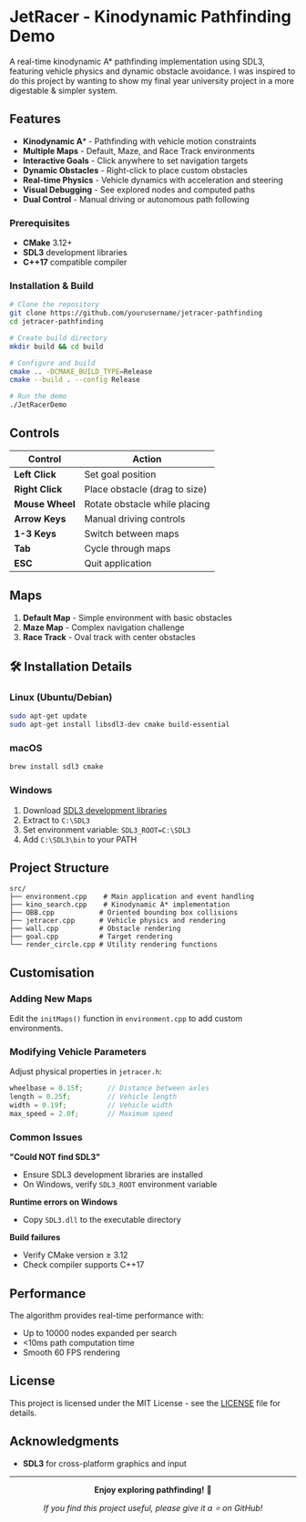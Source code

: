 # JetRacer - Kinodynamic Pathfinding Demo

A real-time kinodynamic A* pathfinding implementation using SDL3, featuring vehicle physics and dynamic obstacle avoidance. I was inspired to do this project by wanting to show my final year university project in a more digestable & simpler system.

## Features

- **Kinodynamic A*** - Pathfinding with vehicle motion constraints
- **Multiple Maps** - Default, Maze, and Race Track environments
- **Interactive Goals** - Click anywhere to set navigation targets
- **Dynamic Obstacles** - Right-click to place custom obstacles
- **Real-time Physics** - Vehicle dynamics with acceleration and steering
- **Visual Debugging** - See explored nodes and computed paths
- **Dual Control** - Manual driving or autonomous path following

### Prerequisites
- **CMake** 3.12+
- **SDL3** development libraries
- **C++17** compatible compiler

### Installation & Build

```bash
# Clone the repository
git clone https://github.com/yourusername/jetracer-pathfinding
cd jetracer-pathfinding

# Create build directory
mkdir build && cd build

# Configure and build
cmake .. -DCMAKE_BUILD_TYPE=Release
cmake --build . --config Release

# Run the demo
./JetRacerDemo
```

## Controls

| Control | Action |
|---------|--------|
| **Left Click** | Set goal position |
| **Right Click** | Place obstacle (drag to size) |
| **Mouse Wheel** | Rotate obstacle while placing |
| **Arrow Keys** | Manual driving controls |
| **1-3 Keys** | Switch between maps |
| **Tab** | Cycle through maps |
| **ESC** | Quit application |

## Maps

1. **Default Map** - Simple environment with basic obstacles
2. **Maze Map** - Complex navigation challenge
3. **Race Track** - Oval track with center obstacles

## 🛠️ Installation Details

### Linux (Ubuntu/Debian)
```bash
sudo apt-get update
sudo apt-get install libsdl3-dev cmake build-essential
```

### macOS
```bash
brew install sdl3 cmake
```

### Windows
1. Download [SDL3 development libraries](https://github.com/libsdl-org/SDL/releases)
2. Extract to `C:\SDL3`
3. Set environment variable: `SDL3_ROOT=C:\SDL3`
4. Add `C:\SDL3\bin` to your PATH

## Project Structure

```
src/
├── environment.cpp    # Main application and event handling
├── kino_search.cpp    # Kinodynamic A* implementation
├── OBB.cpp           # Oriented bounding box collisions
├── jetracer.cpp      # Vehicle physics and rendering
├── wall.cpp          # Obstacle rendering
├── goal.cpp          # Target rendering
└── render_circle.cpp # Utility rendering functions
```

## Customisation

### Adding New Maps
Edit the `initMaps()` function in `environment.cpp` to add custom environments.

### Modifying Vehicle Parameters
Adjust physical properties in `jetracer.h`:
```cpp
wheelbase = 0.15f;      // Distance between axles
length = 0.25f;         // Vehicle length
width = 0.19f;          // Vehicle width
max_speed = 2.0f;       // Maximum speed
```


### Common Issues

**"Could NOT find SDL3"**
- Ensure SDL3 development libraries are installed
- On Windows, verify `SDL3_ROOT` environment variable

**Runtime errors on Windows**
- Copy `SDL3.dll` to the executable directory

**Build failures**
- Verify CMake version ≥ 3.12
- Check compiler supports C++17

## Performance

The algorithm provides real-time performance with:
- Up to 10000 nodes expanded per search
- <10ms path computation time
- Smooth 60 FPS rendering

## License

This project is licensed under the MIT License - see the [LICENSE](LICENSE) file for details.

## Acknowledgments

- **SDL3** for cross-platform graphics and input

---

<div align="center">

**Enjoy exploring pathfinding!** 🎯

*If you find this project useful, please give it a ⭐ on GitHub!*

</div>
